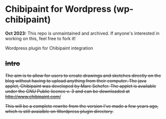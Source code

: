# Chibipaint for Wordpress (wp-chibipaint)

**Oct 2023:** This repo is unmaintained and archived. If anyone's interested in working on this, feel free to fork it!

Wordpress plugin for Chibipaint integration

## ~~Intro~~

~~The aim is to allow for users to create drawings and sketches directly on the blog without having to upload anything from their computer. The java applet, Chibipaint was developed by Marc Schefer. The applet is available under the GNU Public licence v. 3 and can be downloaded at http://www.chibipaint.com/~~

~~This will be a complete rewrite from the version I've made a few years ago, which is still avaialble on Wordpress plugin directory.~~
